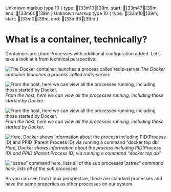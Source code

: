 Unknown markup type 10 { type: [33m10[39m, start: [33m47[39m, end: [33m60[39m }
Unknown markup type 10 { type: [33m10[39m, start: [33m0[39m, end: [33m93[39m }

# What is a container, technically?

Containers are Linux Processes with additional configuration added. Let’s take a look at it from technical perspective:

![The Docker container launches a process called redis-server.](https://cdn-images-1.medium.com/max/2000/1*YXC6yWUtF_RGA71OxJkUhA.jpeg)*The Docker container launches a process called redis-server.*

![From the host, here we can view all the processes running, including those started by Docker.](https://cdn-images-1.medium.com/max/2000/1*82e87I1gGsE8Yn0FcTlaDg.jpeg)*From the host, here we can view all the processes running, including those started by Docker.*

![From the host, here we can view all the processes running, including those started by Docker.](https://cdn-images-1.medium.com/max/2000/1*_wmO3reAinCcyQl3nN_eEw.jpeg)*From the host, here we can view all the processes running, including those started by Docker.*

![Here, Docker shows information about the process including PID(Process ID) and PPID (Parent Process ID) via running a command “docker top db”](https://cdn-images-1.medium.com/max/2488/1*agXSUQbAFnVPJanMt35XMw.jpeg)*Here, Docker shows information about the process including PID(Process ID) and PPID (Parent Process ID) via running a command “docker top db”*

![“pstree” command here, lists all of the sub processes](https://cdn-images-1.medium.com/max/2000/1*WkJWMQY7ZAm0hoaYSsmT5g.jpeg)*“pstree” command here, lists all of the sub processes*

As you can see from Linux perspective, these are standard processes and have the same properties as other processes on our system.
